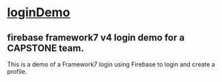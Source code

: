 # <a href="https://github.com/rhildred/loginDemo.git" target="_blank">loginDemo</a>
## firebase framework7 v4 login demo for a CAPSTONE team.

This is a demo of a Framework7 login using Firebase to login and create a profile.
